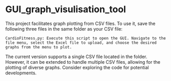 # GUI_graph_visulisation_tool

This project facilitates graph plotting from CSV files. To use it, save the following three files in the same folder as your CSV file:

    CardioFitness.py: Execute this script to open the GUI. Navigate to the file menu, select the Excel file to upload, and choose the desired graphs from the menu to plot.

The current version supports a single CSV file located in the folder. However, it can be extended to handle multiple CSV files, allowing for the plotting of diverse graphs. Consider exploring the code for potential developments.

